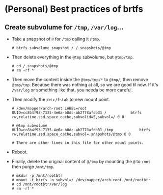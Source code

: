 # (Personal) Best practices of brtfs

## Create subvolume for `/tmp`, `/var/log`...

- Take a snapshot of `@` for `/tmp` calling it `@tmp`.

	  # btrfs subvolume snapshot / /.snapshots/@tmp

- Then delete everything in the `@tmp` subvolume, but `@tmp/tmp`.

	  # cd /.snapshots/@tmp
	  # rm -rf *

- Then move the content inside the `@tmp/tmp/*` to `@tmp/`, then remove `@tmp/tmp`. Because there was nothing at all, so we are good til now. If it's `/var/log` or something like that, you needa be more careful.

- Then modify the `/etc/fstab` to new mount point.

	  # /dev/mapper/arch-root LABEL=root
	  UUID=cc8b4f93-7135-4e6a-b0dc-ab2778afcb31	/         	btrfs     	rw,relatime,ssd,space_cache,subvolid=5,subvol=/	0 0

	  # @tmp subvolume
	  UUID=cc8b4f93-7135-4e6a-b0dc-ab2778afcb31	/tmp         	btrfs     	rw,relatime,ssd,space_cache,subvol=.snapshots/@tmp 0 0

	  # There are other lines in this file for other mount points.

- Reboot.
- Finally, delete the original content of `@/tmp` by mounting the `@` to `/mnt` then purge `/mnt/tmp`.

      # mkdir -p /mnt/rootbtr
      # mount -t btrfs -o subvol=/ /dev/mapper/arch-root /mnt/rootbtr
	  # cd /mnt/rootbtr/var/log
	  # rm -rf *
	  